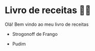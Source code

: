 # Livro de receitas :woman_cook:	#

Olá! Bem vindo ao meu livro de receitas

* Strogonoff de Frango

* Pudim
